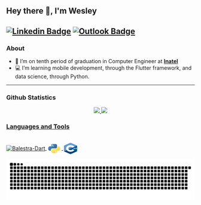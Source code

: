 ## Hey there 👋, I'm Wesley
[![Linkedin Badge](https://img.shields.io/badge/LinkedIn-0077B5?style=for-the-badge&logo=linkedin&logoColor=white)](https://www.linkedin.com/in/wesley-marcos-borges/)
[![Outlook Badge](https://img.shields.io/badge/Outlook-0078D4?style=for-the-badge&logo=microsoft-outlook&logoColor=white)](mailto:wesley.marcos@gec.inatel.br)
---
### About
* 🏫 I’m on tenth period of graduation in Computer Engineer at **[Inatel](https://inatel.br/home/)**
* 💻 I’m learning mobile development, through the Flutter framework, and data science, through Python.

---

### Github Statistics
<div align="center">
  <a href="https://github.com/wesley-marcos">
  <img height="180em" src="https://github-readme-stats.vercel.app/api?username=wesley-marcos&show_icons=true&theme=dark&include_all_commits=true&count_private=true"/>
  <img height="180em" src="https://github-readme-stats.vercel.app/api/top-langs/?username=wesley-marcos&layout=compact&langs_count=7&theme=dark"/>
</div>

  ### Languages and Tools
<div style="display: inline_block"><br>

  <img align="center" alt="Balestra-Dart" height="30" width="40" src="https://cdn.jsdelivr.net/gh/devicons/devicon/icons/flutter/flutter-original.svg" />
  <img align="center" alt="Balestra-Python" height="30" width="40" src="https://raw.githubusercontent.com/devicons/devicon/master/icons/python/python-original.svg">
  <img align="center" alt="Balestra-Dart" height="30" width="40" src="https://raw.githubusercontent.com/devicons/devicon/master/icons/cplusplus/cplusplus-original.svg">
        
</div>

![Snake animation](https://github.com/wesley-marcos/wesley-marcos/blob/output/github-contribution-grid-snake.svg)

